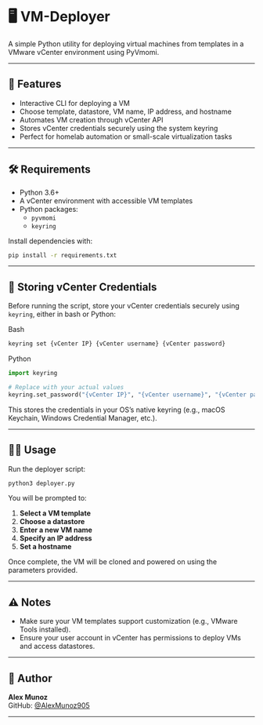 # 🖥️ VM-Deployer

A simple Python utility for deploying virtual machines from templates in a VMware vCenter environment using PyVmomi.

---

## 🚀 Features

- Interactive CLI for deploying a VM
- Choose template, datastore, VM name, IP address, and hostname
- Automates VM creation through vCenter API
- Stores vCenter credentials securely using the system keyring
- Perfect for homelab automation or small-scale virtualization tasks

---

## 🛠️ Requirements

- Python 3.6+
- A vCenter environment with accessible VM templates
- Python packages:
  - `pyvmomi`
  - `keyring`

Install dependencies with:

```bash
pip install -r requirements.txt
```

---

## 🔑 Storing vCenter Credentials

Before running the script, store your vCenter credentials securely using `keyring`, either in bash or Python:

Bash
```bash
keyring set {vCenter IP} {vCenter username} {vCenter password}
```

Python
```python
import keyring

# Replace with your actual values
keyring.set_password("{vCenter IP}", "{vCenter username}", "{vCenter password}")
```

This stores the credentials in your OS’s native keyring (e.g., macOS Keychain, Windows Credential Manager, etc.).

---

## 🧑‍💻 Usage

Run the deployer script:

```bash
python3 deployer.py
```

You will be prompted to:

1. **Select a VM template**
2. **Choose a datastore**
3. **Enter a new VM name**
4. **Specify an IP address**
5. **Set a hostname**

Once complete, the VM will be cloned and powered on using the parameters provided.

---

## ⚠️ Notes

- Make sure your VM templates support customization (e.g., VMware Tools installed).
- Ensure your user account in vCenter has permissions to deploy VMs and access datastores.

---

## 👤 Author

**Alex Munoz**  
GitHub: [@AlexMunoz905](https://github.com/AlexMunoz905)

---

